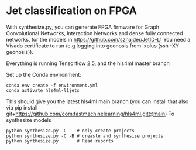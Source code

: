 # Jet classification on FPGA

With synthesize.py, you can generate FPGA firmware for Graph Convolutional Networks, Interaction Networks and dense fully connected networks, for the models in https://github.com/sznajder/JetID-L1
You need a Vivado certificate to run (e.g logging into geonosis from lxplus (ssh -XY geonosis)).


Everything is running Tensorflow 2.5, and the hls4ml master branch

Set up the Conda environment:
```
conda env create -f environment.yml
conda activate hls4ml-l1jets
```
This should give you the latest hls4ml main branch (you can install that also via pip install git+https://github.com/com:fastmachinelearning/hls4ml.git@main)
To synthesize models

```
python synthesize.py -C    # only create projects
python synthesize.py -C -B # creaste and synthesise projects
python synthesize.py       # Read reports
```